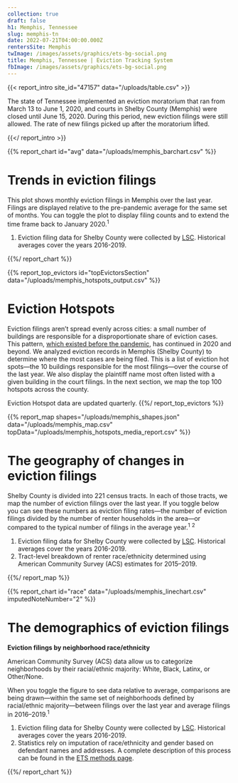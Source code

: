 ```yaml
---
collection: true
draft: false
h1: Memphis, Tennessee
slug: memphis-tn
date: 2022-07-21T04:00:00.000Z
rentersSite: Memphis
twImage: /images/assets/graphics/ets-bg-social.png
title: Memphis, Tennessee | Eviction Tracking System
fbImage: /images/assets/graphics/ets-bg-social.png
---
```


{{< report_intro site_id="47157" data="/uploads/table.csv" >}}

The state of Tennessee implemented an eviction moratorium that ran from March 13 to June 1, 2020, and courts in Shelby County (Memphis) were closed until June 15, 2020. During this period, new eviction filings were still allowed. The rate of new filings picked up after the moratorium lifted.



{{</ report_intro >}}



{{% report_chart id="avg" data="/uploads/memphis_barchart.csv" %}}

# Trends in eviction filings

This plot shows monthly eviction filings in Memphis over the last year. Filings are displayed relative to the pre-pandemic average for the same set of months. You can toggle the plot to display filing counts and to extend the time frame back to January 2020.<sup>1</sup>

1. Eviction filing data for Shelby County were collected by [LSC](https://www.lsc.gov/). Historical averages cover the years 2016-2019.

{{%/ report_chart %}}



{{% report_top_evictors id="topEvictorsSection" data="/uploads/memphis_hotspots_output.csv" %}}
# Eviction Hotspots

Eviction filings aren’t spread evenly across cities: a small number of buildings are responsible for a disproportionate share of eviction cases. This pattern, [which existed before the pandemic](https://evictionlab.org/top-evicting-landlords-drive-us-eviction-crisis/), has continued in 2020 and beyond. We analyzed eviction records in Memphis (Shelby County) to determine where the most cases are being filed. This is a list of eviction hot spots—the 10 buildings responsible for the most filings—over the course of the last year. We also display the plaintiff name most often listed with a given building in the court filings. In the next section, we map the top 100 hotspots across the county.

Eviction Hotspot data are updated quarterly.
{{%/ report_top_evictors %}}



{{% report_map shapes="/uploads/memphis_shapes.json" data="/uploads/memphis_map.csv" topData="/uploads/memphis_hotspots_media_report.csv" %}}

# The geography of changes in eviction filings

Shelby County is divided into 221 census tracts. In each of those tracts, we map the number of eviction filings over the last year. If you toggle below you can see these numbers as eviction filing rates—the number of eviction filings divided by the number of renter households in the area—or compared to the typical number of filings in the average year.<sup>1</sup> <sup>2</sup>

1. Eviction filing data for Shelby County were collected by [LSC](https://www.lsc.gov/). Historical averages cover the years 2016-2019.
2. Tract-level breakdown of renter race/ethnicity determined using American Community Survey (ACS) estimates for 2015–2019.

{{%/ report_map %}}



{{% report_chart id="race" data="/uploads/memphis_linechart.csv" imputedNoteNumber="2" %}}

# The demographics of eviction filings

**Eviction filings by neighborhood race/ethnicity**

American Community Survey (ACS) data allow us to categorize neighborhoods by their racial/ethnic majority: White, Black, Latinx, or Other/None. 

When you toggle the figure to see data relative to average, comparisons are being drawn—within the same set of neighborhoods defined by racial/ethnic majority—between filings over the last year and average filings in 2016–2019.<sup>1</sup>

1. Eviction filing data for Shelby County were collected by [LSC](https://www.lsc.gov/). Historical averages cover the years 2016-2019.
2. Statistics rely on imputation of race/ethnicity and gender based on defendant names and addresses. A complete description of this process can be found in the [ETS methods page](https://evictionlab.org/eviction-tracking/methods/).

{{%/ report_chart %}}